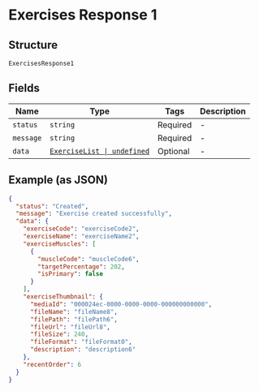 
# Exercises Response 1

## Structure

`ExercisesResponse1`

## Fields

| Name | Type | Tags | Description |
|  --- | --- | --- | --- |
| `status` | `string` | Required | - |
| `message` | `string` | Required | - |
| `data` | [`ExerciseList \| undefined`](../../doc/models/exercise-list.md) | Optional | - |

## Example (as JSON)

```json
{
  "status": "Created",
  "message": "Exercise created successfully",
  "data": {
    "exerciseCode": "exerciseCode2",
    "exerciseName": "exerciseName2",
    "exerciseMuscles": [
      {
        "muscleCode": "muscleCode6",
        "targetPercentage": 202,
        "isPrimary": false
      }
    ],
    "exerciseThumbnail": {
      "mediaId": "000024ec-0000-0000-0000-000000000000",
      "fileName": "fileName8",
      "filePath": "filePath6",
      "fileUrl": "fileUrl8",
      "fileSize": 240,
      "fileFormat": "fileFormat0",
      "description": "description6"
    },
    "recentOrder": 6
  }
}
```

